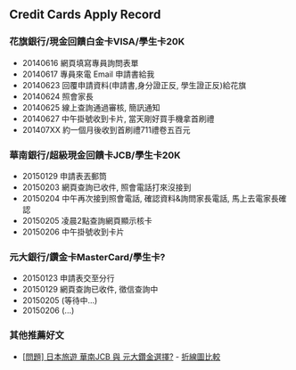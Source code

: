 ## Credit Cards Apply Record

### 花旗銀行/現金回饋白金卡VISA/學生卡20K 

* 20140616 網頁填寫專員詢問表單
* 20140617 專員來電 Email 申請書給我
* 20140623 回覆申請資料(申請書,身分證正反, 學生證正反)給花旗
* 20140624 照會家長
* 20140625 線上查詢通過審核, 簡訊通知
* 20140627 中午掛號收到卡片, 當天剛好買手機拿首刷禮
* 201407XX 約一個月後收到首刷禮711禮卷五百元

### 華南銀行/超級現金回饋卡JCB/學生卡20K 

* 20150129 申請表丟郵筒
* 20150203 網頁查詢已收件, 照會電話打來沒接到
* 20150204 中午再次接到照會電話, 確認資料&詢問家長電話, 馬上去電家長確認
* 20150205 凌晨2點查詢網頁顯示核卡
* 20150206 中午掛號收到卡片

### 元大銀行/鑽金卡MasterCard/學生卡?

* 20150123 申請表交至分行
* 20150129 網頁查詢已收件, 徵信查詢中
* 20150205 (等待中...)
* 20150206 (...)

### 其他推薦好文

* [[問題] 日本旅遊 華南JCB 與 元大鑽金選擇?](https://www.ptt.cc/bbs/creditcard/M.1422814681.A.B6A.html) - [折線圖比較](http://ppt.cc/HySo)
